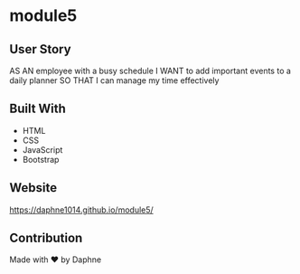 # module5

## User Story
AS AN employee with a busy schedule
I WANT to add important events to a daily planner
SO THAT I can manage my time effectively

## Built With
* HTML
* CSS
* JavaScript
* Bootstrap

## Website
https://daphne1014.github.io/module5/

## Contribution
Made with ❤️ by Daphne